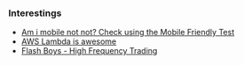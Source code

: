 ### Interestings

* [Am i mobile not not? Check using the Mobile Friendly Test](https://www.google.com/webmasters/tools/mobile-friendly/)
* [AWS Lambda is awesome](http://aws.amazon.com/lambda/)
* [Flash Boys - High Frequency Trading](http://en.wikipedia.org/wiki/Flash_Boys)
